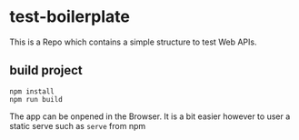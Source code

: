 # test-boilerplate

This is a Repo which contains a simple structure to test Web APIs.

## build project

```
npm install
npm run build
```

The app can be onpened in the Browser. It is a bit easier however to user a static serve such as `serve` from npm
